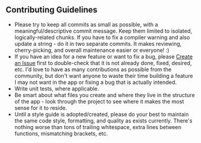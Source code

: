 ## Contributing Guidelines

- Please try to keep all commits as small as possible, with a meaningful/descriptive commit message. Keep them limited to isolated, logically-related chunks. If you have to fix a compiler warning and also update a string - do it in two separate commits. It makes reviewing, cherry-picking, and overall maintenance easier or everyone! :)
- If you have an idea for a new feature or want to fix a bug, please [Create an Issue](https://github.com/VeritasDev/BattleBuddy/issues) first to double-check that it is not already done, fixed, desired, etc. I'd love to have as many contributions as possible from the community, but don't want anyone to waste their time building a feature I may not want in the app or fixing a bug that is actually intended.
- Write unit tests, where applicable.
- Be smart about what files you create and where they live in the structure of the app - look through the project to see where it makes the most sense for it to reside.
- Until a style guide is adopted/created, please do your best to maintain the same code style, formatting, and quality as exists currently. There's nothing worse than tons of trailing whitespace, extra lines between functions, mismatching brackets, etc.  
